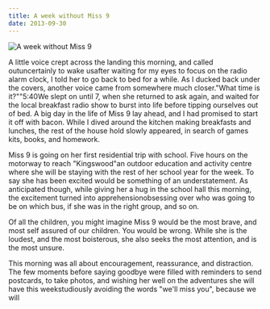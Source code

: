 ```yaml
---
title: A week without Miss 9
date: 2013-09-30
---
```


![A week without Miss 9](https://source.unsplash.com/hopX_jpVtRM/1600x900)

A little voice crept across the landing this morning, and called outuncertainly to wake usafter waiting for my eyes to focus on the radio alarm clock, I told her to go back to bed for a while. As I ducked back under the covers, another voice came from somewhere much closer."What time is it?""5:40We slept on until 7, when she returned to ask again, and waited for the local breakfast radio show to burst into life before tipping ourselves out of bed. A big day in the life of Miss 9 lay ahead, and I had promised to start it off with bacon. While I dived around the kitchen making breakfasts and lunches, the rest of the house hold slowly appeared, in search of games kits, books, and homework.

Miss 9 is going on her first residential trip with school. Five hours on the motorway to reach "Kingswood"an outdoor education and activity centre where she will be staying with the rest of her school year for the week. To say she has been excited would be something of an understatement. As anticipated though, while giving her a hug in the school hall this morning, the excitement turned into apprehensionobsessing over who was going to be on which bus, if she was in the right group, and so on.

Of all the children, you might imagine Miss 9 would be the most brave, and most self assured of our children. You would be wrong. While she is the loudest, and the most boisterous, she also seeks the most attention, and is the most unsure.

This morning was all about encouragement, reassurance, and distraction. The few moments before saying goodbye were filled with reminders to send postcards, to take photos, and wishing her well on the adventures she will have this weekstudiously avoiding the words "we'll miss you", because we will